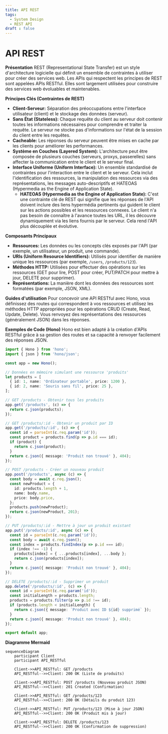 ```yaml
---
title: API REST
tags:
  - System Design
  - REST API
draft : false
---
```


# API REST

**Présentation**
REST (Representational State Transfer) est un style d'architecture logicielle qui définit un ensemble de contraintes à utiliser pour créer des services web. Les APIs qui respectent les principes de REST sont appelées APIs RESTful. Elles sont largement utilisées pour construire des services web évoluables et maintenables.

**Principes Clés (Contraintes de REST)**
- **Client-Serveur:** Séparation des préoccupations entre l'interface utilisateur (client) et le stockage des données (serveur).
- **Sans État (Stateless):** Chaque requête du client au serveur doit contenir toutes les informations nécessaires pour comprendre et traiter la requête. Le serveur ne stocke pas d'informations sur l'état de la session du client entre les requêtes.
- **Cacheable:** Les réponses du serveur peuvent être mises en cache par les clients pour améliorer les performances.
- **Système en Couches (Layered System):** L'architecture peut être composée de plusieurs couches (serveurs, proxys, passerelles) sans affecter la communication entre le client et le serveur final.
- **Interface Uniforme (Uniform Interface):** Un ensemble standardisé de contraintes pour l'interaction entre le client et le serveur. Cela inclut l'identification des ressources, la manipulation des ressources via des représentations, les messages auto-descriptifs et HATEOAS (Hypermedia as the Engine of Application State).
    - **HATEOAS (Hypermedia as the Engine of Application State):** C'est une contrainte clé de REST qui signifie que les réponses de l'API doivent inclure des liens hypermédia pertinents qui guident le client sur les actions possibles et les ressources connexes. Le client n'a pas besoin de connaître à l'avance toutes les URL, il les découvre dynamiquement via les liens fournis par le serveur. Cela rend l'API plus découplée et évolutive.

**Composants Principaux**
- **Ressources:** Les données ou les concepts clés exposés par l'API (par exemple, un utilisateur, un produit, une commande).
- **URIs (Uniform Resource Identifiers):** Utilisés pour identifier de manière unique les ressources (par exemple, `/users`, `/products/123`).
- **Méthodes HTTP:** Utilisées pour effectuer des opérations sur les ressources (GET pour lire, POST pour créer, PUT/PATCH pour mettre à jour, DELETE pour supprimer).
- **Représentations:** La manière dont les données des ressources sont formatées (par exemple, JSON, XML).

**Guides d'utilisation**
Pour concevoir une API RESTful avec Hono, vous définissez des routes qui correspondent à vos ressources et utilisez les méthodes HTTP appropriées pour les opérations CRUD (Create, Read, Update, Delete). Vous renvoyez des représentations des ressources (généralement JSON) dans les réponses.

**Exemples de Code (Hono)**
Hono est bien adapté à la création d'APIs RESTful grâce à sa gestion des routes et sa capacité à renvoyer facilement des réponses JSON.

```typescript
import { Hono } from 'hono';
import { json } from 'hono/json';

const app = new Hono();

// Données en mémoire simulant une ressource 'produits'
let products = [
  { id: 1, name: 'Ordinateur portable', price: 1200 },
  { id: 2, name: 'Souris sans fil', price: 25 },
];

// GET /products - Obtenir tous les produits
app.get('/products', (c) => {
  return c.json(products);
});

// GET /products/:id - Obtenir un produit par ID
app.get('/products/:id', (c) => {
  const id = parseInt(c.req.param('id'));
  const product = products.find(p => p.id === id);
  if (product) {
    return c.json(product);
  }
  return c.json({ message: 'Produit non trouvé' }, 404);
});

// POST /products - Créer un nouveau produit
app.post('/products', async (c) => {
  const body = await c.req.json();
  const newProduct = {
    id: products.length + 1,
    name: body.name,
    price: body.price,
  };
  products.push(newProduct);
  return c.json(newProduct, 201);
});

// PUT /products/:id - Mettre à jour un produit existant
app.put('/products/:id', async (c) => {
  const id = parseInt(c.req.param('id'));
  const body = await c.req.json();
  const index = products.findIndex(p => p.id === id);
  if (index !== -1) {
    products[index] = { ...products[index], ...body };
    return c.json(products[index]);
  }
  return c.json({ message: 'Produit non trouvé' }, 404);
});

// DELETE /products/:id - Supprimer un produit
app.delete('/products/:id', (c) => {
  const id = parseInt(c.req.param('id'));
  const initialLength = products.length;
  products = products.filter(p => p.id !== id);
  if (products.length < initialLength) {
    return c.json({ message: `Produit avec ID ${id} supprimé` });
  }
  return c.json({ message: 'Produit non trouvé' }, 404);
});

export default app;
```

**Diagramme Mermaid**
```mermaid
sequenceDiagram
    participant Client
    participant API_RESTful

    Client->>API_RESTful: GET /products
    API_RESTful-->>Client: 200 OK (Liste de produits)

    Client->>API_RESTful: POST /products (Nouveau produit JSON)
    API_RESTful-->>Client: 201 Created (Confirmation)

    Client->>API_RESTful: GET /products/123
    API_RESTful-->>Client: 200 OK (Détails du produit 123)

    Client->>API_RESTful: PUT /products/123 (Mise à jour JSON)
    API_RESTful-->>Client: 200 OK (Produit mis à jour)

    Client->>API_RESTful: DELETE /products/123
    API_RESTful-->>Client: 200 OK (Confirmation de suppression)
```
